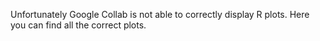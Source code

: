 Unfortunately Google Collab is not able to correctly display R plots.
Here you can find all the correct plots. 
